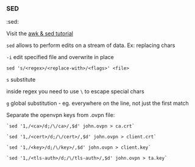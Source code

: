 ### SED
:sed:

Visit the [awk & sed tutorial](http://www.theunixschool.com/p/awk-sed.html)

`sed` allows to perform edits on a stream of data. Ex: replacing chars

`-i` edit specified file and overwrite in place

`sed 's/<regex>/<replace-with>/<flags>' <file>`

`s` substitute

inside regex you need to use `\` to escape special chars

`g` global substitution - eg. everywhere on the line, not just the first match

Separate the openvpn keys from .ovpn file:

    `sed '1,/<ca>/d;/\/ca>/,$d' john.ovpn > ca.crt`

    `sed '1,/<cert>/d;/\/cert>/,$d' john.ovpn > client.crt`

    `sed '1,/<key>/d;/\/key>/,$d' john.ovpn > client.key`

    `sed '1,/<tls-auth>/d;/\/tls-auth>/,$d' john.ovpn > ta.key`

